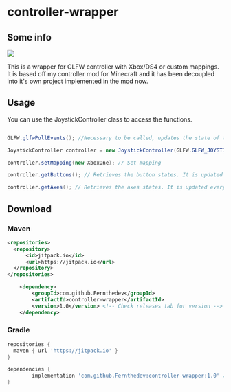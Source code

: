 # controller-wrapper

## Some info
[![](https://jitpack.io/v/Fernthedev/controller-wrapper.svg)](https://jitpack.io/#Fernthedev/controller-wrapper)

This is a wrapper for GLFW controller with Xbox/DS4 or custom mappings. It is based off my controller mod for Minecraft and it has been decoupled into it's own project implemented in the mod now.

## Usage
You can use the JoystickController class to access the functions.

```java

GLFW.glfwPollEvents(); //Necessary to be called, updates the state of the controller buttons. DOES NOT DIRECTLY UPDATE THE controller.getButtons(); or controller.getAxes(); BUT IS REQUIRED TO UPDATE IT.

JoystickController controller = new JoystickController(GLFW.GLFW_JOYSTICK_1, new XboxOneMapping());

controller.setMapping(new XboxOne); // Set mapping

controller.getButtons(); // Retrieves the button states. It is updated every time you call getButtons. isPressed(); only executes if it is held and only once until it is unHeld. Use isHeld(); for continous checking

controller.getAxes(); // Retrieves the axes states. It is updated every time you call getButtons.
```

## Download

### Maven
```xml
<repositories>
  <repository>
      <id>jitpack.io</id>
      <url>https://jitpack.io</url>
  </repository>
</repositories>
```

```xml
	<dependency>
	    <groupId>com.github.Fernthedev</groupId>
	    <artifactId>controller-wrapper</artifactId>
	    <version>1.0</version> <!-- Check releases tab for version -->
	</dependency>
```

### Gradle
```gradle
repositories {
  maven { url 'https://jitpack.io' }
}
```

```gradle
dependencies {
        implementation 'com.github.Fernthedev:controller-wrapper:1.0' // Check releases tab for version
}
```
